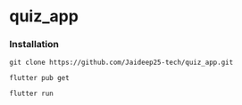 # quiz_app


### Installation
```
git clone https://github.com/Jaideep25-tech/quiz_app.git

flutter pub get

flutter run
```
